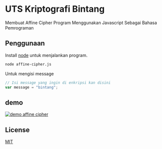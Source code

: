 # UTS Kriptografi Bintang

Membuat Affine Cipher Program Menggunakan Javascript Sebagai Bahasa Pemrograman

## Penggunaan

Install [node](https://nodejs.org/en) untuk menjalankan program.

```bash
node affine-cipher.js
```

Untuk mengisi message

```javascript
// Isi message yang ingin di enkripsi kan disini
var message = "bintang";
```
## demo
[![demo affine cipher](https://img.youtube.com/vi/2HnN_g7MIO4/0.jpg)](https://www.youtube.com/watch?v=2HnN_g7MIO4)

## License

[MIT](https://choosealicense.com/licenses/mit/)